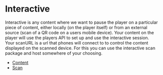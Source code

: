 # Interactive

Interactive is any content where we want to pause the player on a particular piece of content, either locally (on the player itself) or from an external source (scan of a QR code on a users mobile device). Your content on the player will use the players API to set up and use the interactive session. Your scanURL is a url that phones will connect to to control the content displayed on the scanned device. For this you can use the interactive scan package and host somewhere of your choosing.

- [Content](./content/index.md)
- [Scan](./scan/index.md)
